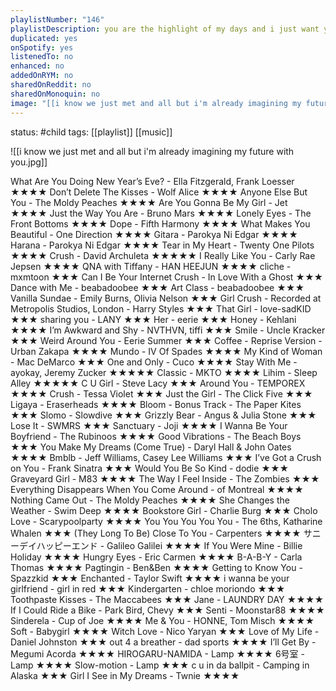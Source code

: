 ```yaml
---
playlistNumber: "146"
playlistDescription: you are the highlight of my days and i just want your attention more than anything also can we maybe date sometime?
duplicated: yes
onSpotify: yes
listenedTo: no
enhanced: no
addedOnRYM: no
sharedOnReddit: no
sharedOnMonoquin: no
image: "[[i know we just met and all but i'm already imagining my future with you.jpg]]"
---
```

status: #child 
tags: [[playlist]] [[music]] 


![[i know we just met and all but i'm already imagining my future with you.jpg]]

What Are You Doing New Year’s Eve? - Ella Fitzgerald, Frank Loesser ★★★★
Don’t Delete The Kisses - Wolf Alice ★★★★
Anyone Else But You - The Moldy Peaches ★★★★
Are You Gonna Be My Girl - Jet ★★★★
Just the Way You Are - Bruno Mars ★★★★
Lonely Eyes - The Front Bottoms ★★★★
Dope - Fifth Harmony ★★★★
What Makes You Beautiful - One Direction ★★★★
Gitara - Parokya Ni Edgar ★★★★
Harana - Parokya Ni Edgar ★★★★
Tear in My Heart - Twenty One Pilots ★★★★
Crush - David Archuleta ★★★★★
I Really Like You - Carly Rae Jepsen ★★★★
QNA with Tiffany - HAN HEEJUN ★★★★
cliche - mxmtoon ★★★
Can I Be Your Internet Crush - In Love With a Ghost ★★★
Dance with Me - beabadoobee ★★★
Art Class - beabadoobee ★★★
Vanilla Sundae - Emily Burns, Olivia Nelson ★★★
Girl Crush - Recorded at Metropolis Studios, London - Harry Styles ★★★
That Girl - love-sadKID ★★★
sharing you - LANY ★★★ 
Her - eerie ★★★
Honey - Kehlani ★★★★
I’m Awkward and Shy - NVTHVN, tiffi ★★★
Smile - Uncle Kracker ★★★
Weird Around You - Eerie Summer ★★★
Coffee - Reprise Version - Urban Zakapa ★★★★
Mundo - IV Of Spades ★★★★
My Kind of Woman - Mac DeMarco ★★★
One and Only - Cuco ★★★★
Stay With Me - ayokay, Jeremy Zucker ★★★★★
Classic - MKTO ★★★★
Lihim - Sleep Alley ★★★★★
C U Girl - Steve Lacy ★★★
Around You - TEMPOREX ★★★★
Crush - Tessa Violet ★★★
Just the Girl - The Click Five ★★★
Ligaya - Eraserheads ★★★★
Bloom - Bonus Track - The Paper Kites ★★★
Slomo - Slowdive ★★★
Grizzly Bear - Angus & Julia Stone ★★★
Lose It - SWMRS ★★★
Sanctuary - Joji ★★★★
I Wanna Be Your Boyfriend - The Rubinoos ★★★★
Good Vibrations - The Beach Boys ★★★
You Make My Dreams (Come True) - Daryl Hall & John Oates ★★★★
Bmblb - Jeff Williams, Casey Lee Williams ★★★
I’ve Got a Crush on You - Frank Sinatra ★★★
Would You Be So Kind - dodie ★★★
Graveyard Girl - M83 ★★★★
The Way I Feel Inside - The Zombies ★★★
Everything Disappears When You Come Around - of Montreal ★★★★
Nothing Came Out - The Moldy Peaches ★★★★
She Changes the Weather - Swim Deep ★★★★
Bookstore Girl - Charlie Burg ★★★
Cholo Love - Scarypoolparty ★★★★
You You You You You - The 6ths, Katharine Whalen ★★★
(They Long To Be) Close To You - Carpenters ★★★★
サニーデイハッピーエンド - Galileo Galilei ★★★★
If You Were Mine - Billie Holiday ★★★★
Hungry Eyes - Eric Carmen ★★★★
B-A-B-Y - Carla Thomas ★★★★
Pagtingin - Ben&Ben ★★★★
Getting to Know You - Spazzkid ★★★
Enchanted - Taylor Swift ★★★★
i wanna be your girlfriend - girl in red ★★★
Kindergarten - chloe moriondo ★★★
Toothpaste Kisses - The Maccabees ★★★
Jane - LAUNDRY DAY ★★★★
If I Could Ride a Bike - Park Bird, Chevy ★★★
Senti - Moonstar88 ★★★★
Sinderela - Cup of Joe ★★★★
Me & You - HONNE, Tom Misch ★★★★
Soft - Babygirl ★★★★
Witch Love - Nico Yaryan ★★★
Love of My Life - Daniel Johnston ★★★
out 4 a breather - dad sports ★★★★
I’ll Get By - Megumi Acorda ★★★★
HIROGARU-NAMIDA - Lamp ★★★★
6号室 - Lamp ★★★★
Slow-motion - Lamp ★★★
c u in da ballpit - Camping in Alaska ★★★
Girl I See in My Dreams - Twnie ★★★★

